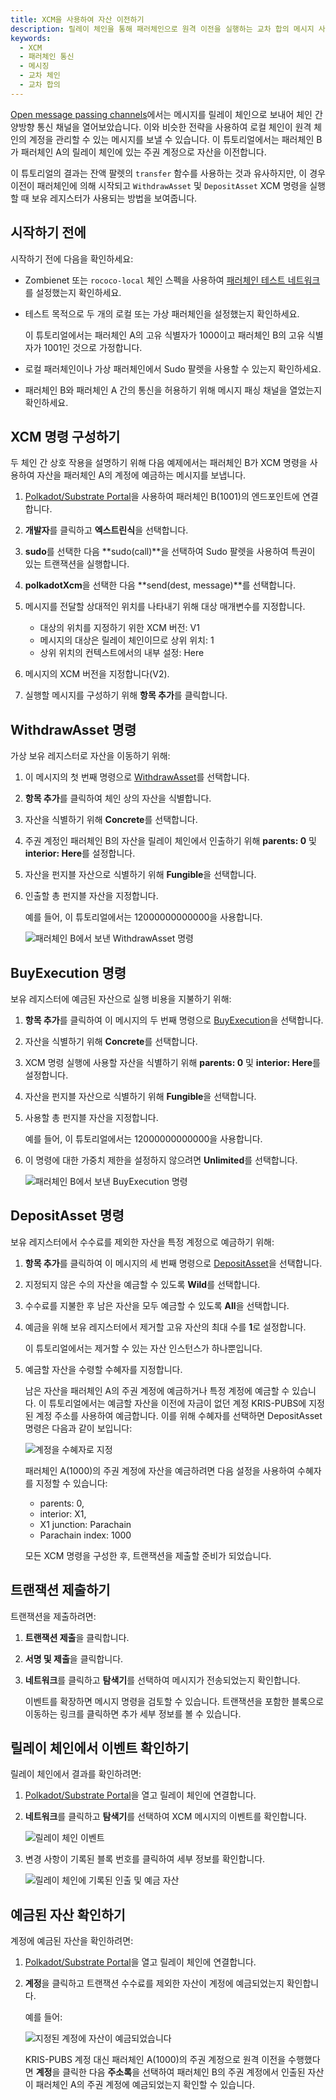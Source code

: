 ```yaml
---
title: XCM을 사용하여 자산 이전하기
description: 릴레이 체인을 통해 패러체인으로 원격 이전을 실행하는 교차 합의 메시지 사용 방법을 보여줍니다.
keywords:
  - XCM
  - 패러체인 통신
  - 메시징
  - 교차 체인
  - 교차 합의
---
```


[Open message passing channels](/tutorials/build-a-parachain/open-message-passing-channels)에서는 메시지를 릴레이 체인으로 보내어 체인 간 양방향 통신 채널을 열어보았습니다.
이와 비슷한 전략을 사용하여 로컬 체인이 원격 체인의 계정을 관리할 수 있는 메시지를 보낼 수 있습니다.
이 튜토리얼에서는 패러체인 B가 패러체인 A의 릴레이 체인에 있는 주권 계정으로 자산을 이전합니다.

이 튜토리얼의 결과는 잔액 팔렛의 `transfer` 함수를 사용하는 것과 유사하지만, 이 경우 이전이 패러체인에 의해 시작되고 `WithdrawAsset` 및 `DepositAsset` XCM 명령을 실행할 때 보유 레지스터가 사용되는 방법을 보여줍니다.

## 시작하기 전에

시작하기 전에 다음을 확인하세요:

- Zombienet 또는 `rococo-local` 체인 스펙을 사용하여 [패러체인 테스트 네트워크](/test/simulate-parachains)를 설정했는지 확인하세요.

- 테스트 목적으로 두 개의 로컬 또는 가상 패러체인을 설정했는지 확인하세요.

  이 튜토리얼에서는 패러체인 A의 고유 식별자가 1000이고 패러체인 B의 고유 식별자가 1001인 것으로 가정합니다.

- 로컬 패러체인이나 가상 패러체인에서 Sudo 팔렛을 사용할 수 있는지 확인하세요.

- 패러체인 B와 패러체인 A 간의 통신을 허용하기 위해 메시지 패싱 채널을 열었는지 확인하세요.

## XCM 명령 구성하기

두 체인 간 상호 작용을 설명하기 위해 다음 예제에서는 패러체인 B가 XCM 명령을 사용하여 자산을 패러체인 A의 계정에 예금하는 메시지를 보냅니다.

1. [Polkadot/Substrate Portal](https://polkadot.js.org/apps)을 사용하여 패러체인 B(1001)의 엔드포인트에 연결합니다.

2. **개발자**를 클릭하고 **엑스트린식**을 선택합니다.

3. **sudo**를 선택한 다음 **sudo(call)**을 선택하여 Sudo 팔렛을 사용하여 특권이 있는 트랜잭션을 실행합니다.

4. **polkadotXcm**을 선택한 다음 **send(dest, message)**를 선택합니다.

5. 메시지를 전달할 상대적인 위치를 나타내기 위해 대상 매개변수를 지정합니다.

   - 대상의 위치를 지정하기 위한 XCM 버전: V1
   - 메시지의 대상은 릴레이 체인이므로 상위 위치: 1
   - 상위 위치의 컨텍스트에서의 내부 설정: Here

6. 메시지의 XCM 버전을 지정합니다(V2).

7. 실행할 메시지를 구성하기 위해 **항목 추가**를 클릭합니다.

## WithdrawAsset 명령

가상 보유 레지스터로 자산을 이동하기 위해:

1. 이 메시지의 첫 번째 명령으로 [WithdrawAsset](https://github.com/paritytech/xcm-format#withdrawasset)를 선택합니다.

2. **항목 추가**를 클릭하여 체인 상의 자산을 식별합니다.

3. 자산을 식별하기 위해 **Concrete**를 선택합니다.

4. 주권 계정인 패러체인 B의 자산을 릴레이 체인에서 인출하기 위해 **parents: 0** 및 **interior: Here**를 설정합니다.

5. 자산을 펀지블 자산으로 식별하기 위해 **Fungible**을 선택합니다.

6. 인출할 총 펀지블 자산을 지정합니다.

   예를 들어, 이 튜토리얼에서는 12000000000000을 사용합니다.
   
   ![패러체인 B에서 보낸 WithdrawAsset 명령](/media/images/docs/tutorials/parachains/transfer-withdraw-asset-instruction-ui.png)

## BuyExecution 명령

보유 레지스터에 예금된 자산으로 실행 비용을 지불하기 위해:

1. **항목 추가**를 클릭하여 이 메시지의 두 번째 명령으로 [BuyExecution](https://github.com/paritytech/xcm-format#buyexecution)을 선택합니다.

2. 자산을 식별하기 위해 **Concrete**를 선택합니다.

3. XCM 명령 실행에 사용할 자산을 식별하기 위해 **parents: 0** 및 **interior: Here**를 설정합니다.

4. 자산을 펀지블 자산으로 식별하기 위해 **Fungible**을 선택합니다.

5. 사용할 총 펀지블 자산을 지정합니다.
   
   예를 들어, 이 튜토리얼에서는 12000000000000을 사용합니다.

6. 이 명령에 대한 가중치 제한을 설정하지 않으려면 **Unlimited**를 선택합니다.
   
   ![패러체인 B에서 보낸 BuyExecution 명령](/media/images/docs/tutorials/parachains/transfer-buy-execution-instruction-ui.png)

## DepositAsset 명령

보유 레지스터에서 수수료를 제외한 자산을 특정 계정으로 예금하기 위해:

1. **항목 추가**를 클릭하여 이 메시지의 세 번째 명령으로 [DepositAsset](https://github.com/paritytech/xcm-format#depositasset)을 선택합니다.

1. 지정되지 않은 수의 자산을 예금할 수 있도록 **Wild**를 선택합니다.

1. 수수료를 지불한 후 남은 자산을 모두 예금할 수 있도록 **All**을 선택합니다.

2. 예금을 위해 보유 레지스터에서 제거할 고유 자산의 최대 수를 **1**로 설정합니다.

   이 튜토리얼에서는 제거할 수 있는 자산 인스턴스가 하나뿐입니다.

1. 예금할 자산을 수령할 수혜자를 지정합니다.

   남은 자산을 패러체인 A의 주권 계정에 예금하거나 특정 계정에 예금할 수 있습니다.
   이 튜토리얼에서는 예금할 자산을 이전에 자금이 없던 계정 KRIS-PUBS에 지정된 계정 주소를 사용하여 예금합니다.
   이를 위해 수혜자를 선택하면 DepositAsset 명령은 다음과 같이 보입니다:

   ![계정을 수혜자로 지정](/media/images/docs/tutorials/parachains/transfer-deposit-asset-instruction-ui.png)
   
   패러체인 A(1000)의 주권 계정에 자산을 예금하려면 다음 설정을 사용하여 수혜자를 지정할 수 있습니다:
   
   - parents: 0, 
   - interior: X1, 
   - X1 junction: Parachain
   - Parachain index: 1000
  
   모든 XCM 명령을 구성한 후, 트랜잭션을 제출할 준비가 되었습니다.

## 트랜잭션 제출하기

트랜잭션을 제출하려면:

1. **트랜잭션 제출**을 클릭합니다.

1. **서명 및 제출**을 클릭합니다.

1. **네트워크**를 클릭하고 **탐색기**를 선택하여 메시지가 전송되었는지 확인합니다.
   
   이벤트를 확장하면 메시지 명령을 검토할 수 있습니다.
   트랜잭션을 포함한 블록으로 이동하는 링크를 클릭하면 추가 세부 정보를 볼 수 있습니다.

## 릴레이 체인에서 이벤트 확인하기

릴레이 체인에서 결과를 확인하려면:

1. [Polkadot/Substrate Portal](https://polkadot.js.org/apps)을 열고 릴레이 체인에 연결합니다.

2. **네트워크**를 클릭하고 **탐색기**를 선택하여 XCM 메시지의 이벤트를 확인합니다.
   
   ![릴레이 체인 이벤트](/media/images/docs/tutorials/parachains/relay-chain-event-summary.png)

1. 변경 사항이 기록된 블록 번호를 클릭하여 세부 정보를 확인합니다.
   
   ![릴레이 체인에 기록된 인출 및 예금 자산](/media/images/docs/tutorials/parachains/relay-chain-block.png)

## 예금된 자산 확인하기

계정에 예금된 자산을 확인하려면:

1. [Polkadot/Substrate Portal](https://polkadot.js.org/apps)을 열고 릴레이 체인에 연결합니다.

2. **계정**을 클릭하고 트랜잭션 수수료를 제외한 자산이 계정에 예금되었는지 확인합니다.
   
   예를 들어:

   ![지정된 계정에 자산이 예금되었습니다](/media/images/docs/tutorials/parachains/transfer-account-funded.png)

   KRIS-PUBS 계정 대신 패러체인 A(1000)의 주권 계정으로 원격 이전을 수행했다면 **계정**을 클릭한 다음 **주소록**을 선택하여 패러체인 B의 주권 계정에서 인출된 자산이 패러체인 A의 주권 계정에 예금되었는지 확인할 수 있습니다.